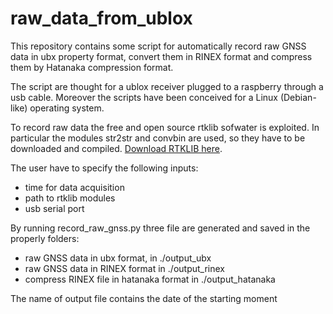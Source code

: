 # raw_data_from_ublox
This repository contains some script for automatically record raw GNSS data in ubx property format, convert them in RINEX format and compress them by Hatanaka compression format.

The script are thought for a ublox receiver plugged to a raspberry through a usb cable. Moreover the scripts have been conceived for a Linux (Debian-like) operating system.

To record raw data the free and open source rtklib sofwater is exploited. In particular the modules str2str and convbin are used, so they have to be downloaded and compiled. [Download RTKLIB here](https://github.com/tomojitakasu/RTKLIB "RTKLIB git hub repository").

The user have to specify the following inputs:
* time for data acquisition
* path to rtklib modules
* usb serial port

By running record_raw_gnss.py three file are generated and saved in the properly folders:
* raw GNSS data in ubx format, in ./output_ubx
* raw GNSS data in RINEX format in ./output_rinex
* compress RINEX file in hatanaka format in ./output_hatanaka

The name of output file contains the date of the starting moment

